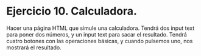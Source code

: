 # Ejercicio 10. Calculadora.

Hacer una página HTML que simule una calculadora. Tendrá dos input text para poner dos números, y un input text para sacar el resultado. Tendrá cuatro botones con las operaciones básicas, y cuando pulsemos uno, nos mostrará el resultado.